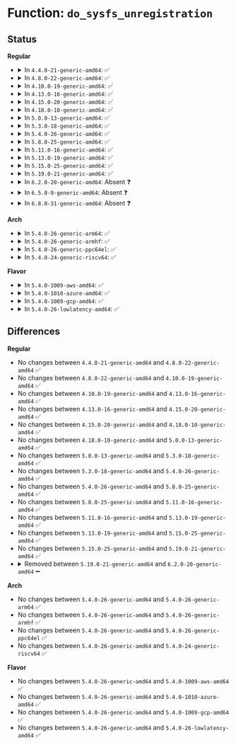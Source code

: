 # Function: <code>do_sysfs_unregistration</code>

## Status
<b>Regular</b>
<ul>
<li>
<details>
<summary>In <code>4.4.0-21-generic-amd64</code>: ✅</summary>

```c
void do_sysfs_unregistration()
```

```json
{
  "name": "do_sysfs_unregistration",
  "collision_type": "Unique Static",
  "inline_type": "No",
  "funcs": [
    {
      "addr": 18446744071582134273,
      "name": "do_sysfs_unregistration",
      "external": false,
      "loc": "fs/ecryptfs/main.c:810",
      "file": "fs/ecryptfs/main.c",
      "inline": "seen, unknown",
      "caller_inline": [],
      "caller_func": [
        "fs/ecryptfs/main.c:ecryptfs_exit",
        "fs/ecryptfs/main.c:ecryptfs_init"
      ]
    }
  ],
  "symbols": [
    {
      "addr": 18446744071582134273,
      "name": "do_sysfs_unregistration",
      "section": ".text",
      "bind": "STB_LOCAL",
      "size": 42
    }
  ]
}
```
</details>
</li>
<li>
<details>
<summary>In <code>4.8.0-22-generic-amd64</code>: ✅</summary>

```c
void do_sysfs_unregistration()
```

```json
{
  "name": "do_sysfs_unregistration",
  "collision_type": "Unique Static",
  "inline_type": "No",
  "funcs": [
    {
      "addr": 18446744071582350650,
      "name": "do_sysfs_unregistration",
      "external": false,
      "loc": "fs/ecryptfs/main.c:810",
      "file": "fs/ecryptfs/main.c",
      "inline": "seen, unknown",
      "caller_inline": [],
      "caller_func": [
        "fs/ecryptfs/main.c:ecryptfs_exit",
        "fs/ecryptfs/main.c:ecryptfs_init"
      ]
    }
  ],
  "symbols": [
    {
      "addr": 18446744071582350650,
      "name": "do_sysfs_unregistration",
      "section": ".text",
      "bind": "STB_LOCAL",
      "size": 42
    }
  ]
}
```
</details>
</li>
<li>
<details>
<summary>In <code>4.10.0-19-generic-amd64</code>: ✅</summary>

```c
void do_sysfs_unregistration()
```

```json
{
  "name": "do_sysfs_unregistration",
  "collision_type": "Unique Static",
  "inline_type": "No",
  "funcs": [
    {
      "addr": 18446744071582442039,
      "name": "do_sysfs_unregistration",
      "external": false,
      "loc": "fs/ecryptfs/main.c:811",
      "file": "fs/ecryptfs/main.c",
      "inline": "seen, unknown",
      "caller_inline": [],
      "caller_func": [
        "fs/ecryptfs/main.c:ecryptfs_exit",
        "fs/ecryptfs/main.c:ecryptfs_init"
      ]
    }
  ],
  "symbols": [
    {
      "addr": 18446744071582442039,
      "name": "do_sysfs_unregistration",
      "section": ".text",
      "bind": "STB_LOCAL",
      "size": 42
    }
  ]
}
```
</details>
</li>
<li>
<details>
<summary>In <code>4.13.0-16-generic-amd64</code>: ✅</summary>

```c
void do_sysfs_unregistration()
```

```json
{
  "name": "do_sysfs_unregistration",
  "collision_type": "Unique Static",
  "inline_type": "No",
  "funcs": [
    {
      "addr": 18446744071582393318,
      "name": "do_sysfs_unregistration",
      "external": false,
      "loc": "fs/ecryptfs/main.c:809",
      "file": "fs/ecryptfs/main.c",
      "inline": "seen, unknown",
      "caller_inline": [],
      "caller_func": [
        "fs/ecryptfs/main.c:ecryptfs_exit",
        "fs/ecryptfs/main.c:ecryptfs_init"
      ]
    }
  ],
  "symbols": [
    {
      "addr": 18446744071582393318,
      "name": "do_sysfs_unregistration",
      "section": ".text",
      "bind": "STB_LOCAL",
      "size": 42
    }
  ]
}
```
</details>
</li>
<li>
<details>
<summary>In <code>4.15.0-20-generic-amd64</code>: ✅</summary>

```c
void do_sysfs_unregistration()
```

```json
{
  "name": "do_sysfs_unregistration",
  "collision_type": "Unique Static",
  "inline_type": "No",
  "funcs": [
    {
      "addr": 18446744071582543974,
      "name": "do_sysfs_unregistration",
      "external": false,
      "loc": "fs/ecryptfs/main.c:808",
      "file": "fs/ecryptfs/main.c",
      "inline": "seen, unknown",
      "caller_inline": [],
      "caller_func": [
        "fs/ecryptfs/main.c:ecryptfs_exit",
        "fs/ecryptfs/main.c:ecryptfs_init"
      ]
    }
  ],
  "symbols": [
    {
      "addr": 18446744071582543974,
      "name": "do_sysfs_unregistration",
      "section": ".text",
      "bind": "STB_LOCAL",
      "size": 42
    }
  ]
}
```
</details>
</li>
<li>
<details>
<summary>In <code>4.18.0-10-generic-amd64</code>: ✅</summary>

```c
void do_sysfs_unregistration()
```

```json
{
  "name": "do_sysfs_unregistration",
  "collision_type": "Unique Static",
  "inline_type": "No",
  "funcs": [
    {
      "addr": 18446744071582735675,
      "name": "do_sysfs_unregistration",
      "external": false,
      "loc": "fs/ecryptfs/main.c:808",
      "file": "fs/ecryptfs/main.c",
      "inline": "seen, unknown",
      "caller_inline": [],
      "caller_func": [
        "fs/ecryptfs/main.c:ecryptfs_exit",
        "fs/ecryptfs/main.c:ecryptfs_init"
      ]
    }
  ],
  "symbols": [
    {
      "addr": 18446744071582735675,
      "name": "do_sysfs_unregistration",
      "section": ".text",
      "bind": "STB_LOCAL",
      "size": 42
    }
  ]
}
```
</details>
</li>
<li>
<details>
<summary>In <code>5.0.0-13-generic-amd64</code>: ✅</summary>

```c
void do_sysfs_unregistration()
```

```json
{
  "name": "do_sysfs_unregistration",
  "collision_type": "Unique Static",
  "inline_type": "No",
  "funcs": [
    {
      "addr": 18446744071582839483,
      "name": "do_sysfs_unregistration",
      "external": false,
      "loc": "fs/ecryptfs/main.c:808",
      "file": "fs/ecryptfs/main.c",
      "inline": "seen, unknown",
      "caller_inline": [],
      "caller_func": [
        "fs/ecryptfs/main.c:ecryptfs_exit",
        "fs/ecryptfs/main.c:ecryptfs_init"
      ]
    }
  ],
  "symbols": [
    {
      "addr": 18446744071582839483,
      "name": "do_sysfs_unregistration",
      "section": ".text",
      "bind": "STB_LOCAL",
      "size": 42
    }
  ]
}
```
</details>
</li>
<li>
<details>
<summary>In <code>5.3.0-18-generic-amd64</code>: ✅</summary>

```c
void do_sysfs_unregistration()
```

```json
{
  "name": "do_sysfs_unregistration",
  "collision_type": "Unique Static",
  "inline_type": "No",
  "funcs": [
    {
      "addr": 18446744071583014523,
      "name": "do_sysfs_unregistration",
      "external": false,
      "loc": "fs/ecryptfs/main.c:794",
      "file": "fs/ecryptfs/main.c",
      "inline": "seen, unknown",
      "caller_inline": [],
      "caller_func": [
        "fs/ecryptfs/main.c:ecryptfs_exit",
        "fs/ecryptfs/main.c:ecryptfs_init"
      ]
    }
  ],
  "symbols": [
    {
      "addr": 18446744071583014523,
      "name": "do_sysfs_unregistration",
      "section": ".text",
      "bind": "STB_LOCAL",
      "size": 42
    }
  ]
}
```
</details>
</li>
<li>
<details>
<summary>In <code>5.4.0-26-generic-amd64</code>: ✅</summary>

```c
void do_sysfs_unregistration()
```

```json
{
  "name": "do_sysfs_unregistration",
  "collision_type": "Unique Static",
  "inline_type": "No",
  "funcs": [
    {
      "addr": 18446744071583120715,
      "name": "do_sysfs_unregistration",
      "external": false,
      "loc": "fs/ecryptfs/main.c:794",
      "file": "fs/ecryptfs/main.c",
      "inline": "seen, unknown",
      "caller_inline": [],
      "caller_func": [
        "fs/ecryptfs/main.c:ecryptfs_exit",
        "fs/ecryptfs/main.c:ecryptfs_init"
      ]
    }
  ],
  "symbols": [
    {
      "addr": 18446744071583120715,
      "name": "do_sysfs_unregistration",
      "section": ".text",
      "bind": "STB_LOCAL",
      "size": 42
    }
  ]
}
```
</details>
</li>
<li>
<details>
<summary>In <code>5.8.0-25-generic-amd64</code>: ✅</summary>

```c
void do_sysfs_unregistration()
```

```json
{
  "name": "do_sysfs_unregistration",
  "collision_type": "Unique Static",
  "inline_type": "No",
  "funcs": [
    {
      "addr": 18446744071583440631,
      "name": "do_sysfs_unregistration",
      "external": false,
      "loc": "fs/ecryptfs/main.c:794",
      "file": "fs/ecryptfs/main.c",
      "inline": "seen, unknown",
      "caller_inline": [],
      "caller_func": [
        "fs/ecryptfs/main.c:ecryptfs_exit",
        "fs/ecryptfs/main.c:ecryptfs_init"
      ]
    }
  ],
  "symbols": [
    {
      "addr": 18446744071583440631,
      "name": "do_sysfs_unregistration",
      "section": ".text",
      "bind": "STB_LOCAL",
      "size": 42
    }
  ]
}
```
</details>
</li>
<li>
<details>
<summary>In <code>5.11.0-16-generic-amd64</code>: ✅</summary>

```c
void do_sysfs_unregistration()
```

```json
{
  "name": "do_sysfs_unregistration",
  "collision_type": "Unique Static",
  "inline_type": "No",
  "funcs": [
    {
      "addr": 18446744071591354709,
      "name": "do_sysfs_unregistration",
      "external": false,
      "loc": "fs/ecryptfs/main.c:794",
      "file": "fs/ecryptfs/main.c",
      "inline": "seen, unknown",
      "caller_inline": [],
      "caller_func": [
        "fs/ecryptfs/main.c:ecryptfs_exit",
        "fs/ecryptfs/main.c:ecryptfs_init"
      ]
    }
  ],
  "symbols": [
    {
      "addr": 18446744071591354709,
      "name": "do_sysfs_unregistration",
      "section": ".text",
      "bind": "STB_LOCAL",
      "size": 42
    }
  ]
}
```
</details>
</li>
<li>
<details>
<summary>In <code>5.13.0-19-generic-amd64</code>: ✅</summary>

```c
void do_sysfs_unregistration()
```

```json
{
  "name": "do_sysfs_unregistration",
  "collision_type": "Unique Static",
  "inline_type": "No",
  "funcs": [
    {
      "addr": 18446744071591297616,
      "name": "do_sysfs_unregistration",
      "external": false,
      "loc": "fs/ecryptfs/main.c:806",
      "file": "fs/ecryptfs/main.c",
      "inline": "seen, unknown",
      "caller_inline": [],
      "caller_func": [
        "fs/ecryptfs/main.c:ecryptfs_exit",
        "fs/ecryptfs/main.c:ecryptfs_init"
      ]
    }
  ],
  "symbols": [
    {
      "addr": 18446744071591297616,
      "name": "do_sysfs_unregistration",
      "section": ".text",
      "bind": "STB_LOCAL",
      "size": 42
    }
  ]
}
```
</details>
</li>
<li>
<details>
<summary>In <code>5.15.0-25-generic-amd64</code>: ✅</summary>

```c
void do_sysfs_unregistration()
```

```json
{
  "name": "do_sysfs_unregistration",
  "collision_type": "Unique Static",
  "inline_type": "No",
  "funcs": [
    {
      "addr": 18446744071592282513,
      "name": "do_sysfs_unregistration",
      "external": false,
      "loc": "fs/ecryptfs/main.c:806",
      "file": "fs/ecryptfs/main.c",
      "inline": "seen, unknown",
      "caller_inline": [],
      "caller_func": [
        "fs/ecryptfs/main.c:ecryptfs_exit",
        "fs/ecryptfs/main.c:ecryptfs_init"
      ]
    }
  ],
  "symbols": [
    {
      "addr": 18446744071592282513,
      "name": "do_sysfs_unregistration",
      "section": ".text",
      "bind": "STB_LOCAL",
      "size": 42
    }
  ]
}
```
</details>
</li>
<li>
<details>
<summary>In <code>5.19.0-21-generic-amd64</code>: ✅</summary>

```c
void do_sysfs_unregistration()
```

```json
{
  "name": "do_sysfs_unregistration",
  "collision_type": "Unique Static",
  "inline_type": "No",
  "funcs": [
    {
      "addr": 18446744071594064898,
      "name": "do_sysfs_unregistration",
      "external": false,
      "loc": "fs/ecryptfs/main.c:806",
      "file": "fs/ecryptfs/main.c",
      "inline": "seen, unknown",
      "caller_inline": [],
      "caller_func": [
        "fs/ecryptfs/main.c:ecryptfs_exit",
        "fs/ecryptfs/main.c:ecryptfs_init"
      ]
    }
  ],
  "symbols": [
    {
      "addr": 18446744071594064898,
      "name": "do_sysfs_unregistration",
      "section": ".text",
      "bind": "STB_LOCAL",
      "size": 50
    }
  ]
}
```
</details>
</li>
<li>
<details>
<summary>In <code>6.2.0-20-generic-amd64</code>: Absent ❓</summary>

```json
{
  "name": "do_sysfs_unregistration",
  "collision_type": "Unique Static",
  "inline_type": "Full",
  "funcs": [
    {
      "addr": 18446744071631993571,
      "name": "do_sysfs_unregistration",
      "external": false,
      "loc": "fs/ecryptfs/main.c:806",
      "file": "fs/ecryptfs/main.c",
      "inline": "not declared, inlined",
      "caller_inline": [
        "fs/ecryptfs/main.c:ecryptfs_exit",
        "fs/ecryptfs/main.c:ecryptfs_init"
      ],
      "caller_func": []
    }
  ],
  "symbols": []
}
```
</details>
</li>
<li>
<details>
<summary>In <code>6.5.0-9-generic-amd64</code>: Absent ❓</summary>

```json
{
  "name": "do_sysfs_unregistration",
  "collision_type": "Unique Static",
  "inline_type": "Full",
  "funcs": [
    {
      "addr": 18446744071623878243,
      "name": "do_sysfs_unregistration",
      "external": false,
      "loc": "fs/ecryptfs/main.c:806",
      "file": "fs/ecryptfs/main.c",
      "inline": "not declared, inlined",
      "caller_inline": [
        "fs/ecryptfs/main.c:ecryptfs_exit",
        "fs/ecryptfs/main.c:ecryptfs_init"
      ],
      "caller_func": []
    }
  ],
  "symbols": []
}
```
</details>
</li>
<li>
<details>
<summary>In <code>6.8.0-31-generic-amd64</code>: Absent ❓</summary>

```json
{
  "name": "do_sysfs_unregistration",
  "collision_type": "Unique Static",
  "inline_type": "Full",
  "funcs": [
    {
      "addr": 18446744071626351475,
      "name": "do_sysfs_unregistration",
      "external": false,
      "loc": "fs/ecryptfs/main.c:806",
      "file": "fs/ecryptfs/main.c",
      "inline": "not declared, inlined",
      "caller_inline": [
        "fs/ecryptfs/main.c:ecryptfs_exit",
        "fs/ecryptfs/main.c:ecryptfs_init"
      ],
      "caller_func": []
    }
  ],
  "symbols": []
}
```
</details>
</li>
</ul>
<b>Arch</b>
<ul>
<li>
<details>
<summary>In <code>5.4.0-26-generic-arm64</code>: ✅</summary>

```c
void do_sysfs_unregistration()
```

```json
{
  "name": "do_sysfs_unregistration",
  "collision_type": "Unique Static",
  "inline_type": "No",
  "funcs": [
    {
      "addr": 18446603336494830228,
      "name": "do_sysfs_unregistration",
      "external": false,
      "loc": "fs/ecryptfs/main.c:794",
      "file": "fs/ecryptfs/main.c",
      "inline": "seen, unknown",
      "caller_inline": [],
      "caller_func": [
        "fs/ecryptfs/main.c:ecryptfs_exit",
        "fs/ecryptfs/main.c:ecryptfs_init"
      ]
    }
  ],
  "symbols": [
    {
      "addr": 18446603336494830228,
      "name": "do_sysfs_unregistration",
      "section": ".text",
      "bind": "STB_LOCAL",
      "size": 64
    }
  ]
}
```
</details>
</li>
<li>
<details>
<summary>In <code>5.4.0-26-generic-armhf</code>: ✅</summary>

```c
void do_sysfs_unregistration()
```

```json
{
  "name": "do_sysfs_unregistration",
  "collision_type": "Unique Static",
  "inline_type": "No",
  "funcs": [
    {
      "addr": 3228248928,
      "name": "do_sysfs_unregistration",
      "external": false,
      "loc": "fs/ecryptfs/main.c:794",
      "file": "fs/ecryptfs/main.c",
      "inline": "seen, unknown",
      "caller_inline": [],
      "caller_func": [
        "fs/ecryptfs/main.c:ecryptfs_exit",
        "fs/ecryptfs/main.c:ecryptfs_init"
      ]
    }
  ],
  "symbols": [
    {
      "addr": 3228248928,
      "name": "do_sysfs_unregistration",
      "section": ".text",
      "bind": "STB_LOCAL",
      "size": 56
    }
  ]
}
```
</details>
</li>
<li>
<details>
<summary>In <code>5.4.0-26-generic-ppc64el</code>: ✅</summary>

```c
void do_sysfs_unregistration()
```

```json
{
  "name": "do_sysfs_unregistration",
  "collision_type": "Unique Static",
  "inline_type": "No",
  "funcs": [
    {
      "addr": 13835058055288675412,
      "name": "do_sysfs_unregistration",
      "external": false,
      "loc": "fs/ecryptfs/main.c:794",
      "file": "fs/ecryptfs/main.c",
      "inline": "seen, unknown",
      "caller_inline": [],
      "caller_func": [
        "fs/ecryptfs/main.c:ecryptfs_exit",
        "fs/ecryptfs/main.c:ecryptfs_init"
      ]
    }
  ],
  "symbols": [
    {
      "addr": 13835058055288675412,
      "name": "do_sysfs_unregistration",
      "section": ".text",
      "bind": "STB_LOCAL",
      "size": 92
    }
  ]
}
```
</details>
</li>
<li>
<details>
<summary>In <code>5.4.0-24-generic-riscv64</code>: ✅</summary>

```c
void do_sysfs_unregistration()
```

```json
{
  "name": "do_sysfs_unregistration",
  "collision_type": "Unique Static",
  "inline_type": "No",
  "funcs": [
    {
      "addr": 18446743936274154168,
      "name": "do_sysfs_unregistration",
      "external": false,
      "loc": "fs/ecryptfs/main.c:794",
      "file": "fs/ecryptfs/main.c",
      "inline": "seen, unknown",
      "caller_inline": [],
      "caller_func": [
        "fs/ecryptfs/main.c:ecryptfs_exit",
        "fs/ecryptfs/main.c:ecryptfs_init"
      ]
    }
  ],
  "symbols": [
    {
      "addr": 18446743936274154168,
      "name": "do_sysfs_unregistration",
      "section": ".text",
      "bind": "STB_LOCAL",
      "size": 66
    }
  ]
}
```
</details>
</li>
</ul>
<b>Flavor</b>
<ul>
<li>
<details>
<summary>In <code>5.4.0-1009-aws-amd64</code>: ✅</summary>

```c
void do_sysfs_unregistration()
```

```json
{
  "name": "do_sysfs_unregistration",
  "collision_type": "Unique Static",
  "inline_type": "No",
  "funcs": [
    {
      "addr": 18446744071583089451,
      "name": "do_sysfs_unregistration",
      "external": false,
      "loc": "fs/ecryptfs/main.c:794",
      "file": "fs/ecryptfs/main.c",
      "inline": "seen, unknown",
      "caller_inline": [],
      "caller_func": [
        "fs/ecryptfs/main.c:ecryptfs_exit",
        "fs/ecryptfs/main.c:ecryptfs_init"
      ]
    }
  ],
  "symbols": [
    {
      "addr": 18446744071583089451,
      "name": "do_sysfs_unregistration",
      "section": ".text",
      "bind": "STB_LOCAL",
      "size": 42
    }
  ]
}
```
</details>
</li>
<li>
<details>
<summary>In <code>5.4.0-1010-azure-amd64</code>: ✅</summary>

```c
void do_sysfs_unregistration()
```

```json
{
  "name": "do_sysfs_unregistration",
  "collision_type": "Unique Static",
  "inline_type": "No",
  "funcs": [
    {
      "addr": 18446744071583026603,
      "name": "do_sysfs_unregistration",
      "external": false,
      "loc": "fs/ecryptfs/main.c:794",
      "file": "fs/ecryptfs/main.c",
      "inline": "seen, unknown",
      "caller_inline": [],
      "caller_func": [
        "fs/ecryptfs/main.c:ecryptfs_exit",
        "fs/ecryptfs/main.c:ecryptfs_init"
      ]
    }
  ],
  "symbols": [
    {
      "addr": 18446744071583026603,
      "name": "do_sysfs_unregistration",
      "section": ".text",
      "bind": "STB_LOCAL",
      "size": 42
    }
  ]
}
```
</details>
</li>
<li>
<details>
<summary>In <code>5.4.0-1009-gcp-amd64</code>: ✅</summary>

```c
void do_sysfs_unregistration()
```

```json
{
  "name": "do_sysfs_unregistration",
  "collision_type": "Unique Static",
  "inline_type": "No",
  "funcs": [
    {
      "addr": 18446744071583078059,
      "name": "do_sysfs_unregistration",
      "external": false,
      "loc": "fs/ecryptfs/main.c:794",
      "file": "fs/ecryptfs/main.c",
      "inline": "seen, unknown",
      "caller_inline": [],
      "caller_func": [
        "fs/ecryptfs/main.c:ecryptfs_exit",
        "fs/ecryptfs/main.c:ecryptfs_init"
      ]
    }
  ],
  "symbols": [
    {
      "addr": 18446744071583078059,
      "name": "do_sysfs_unregistration",
      "section": ".text",
      "bind": "STB_LOCAL",
      "size": 42
    }
  ]
}
```
</details>
</li>
<li>
<details>
<summary>In <code>5.4.0-26-lowlatency-amd64</code>: ✅</summary>

```c
void do_sysfs_unregistration()
```

```json
{
  "name": "do_sysfs_unregistration",
  "collision_type": "Unique Static",
  "inline_type": "No",
  "funcs": [
    {
      "addr": 18446744071583167339,
      "name": "do_sysfs_unregistration",
      "external": false,
      "loc": "fs/ecryptfs/main.c:794",
      "file": "fs/ecryptfs/main.c",
      "inline": "seen, unknown",
      "caller_inline": [],
      "caller_func": [
        "fs/ecryptfs/main.c:ecryptfs_exit",
        "fs/ecryptfs/main.c:ecryptfs_init"
      ]
    }
  ],
  "symbols": [
    {
      "addr": 18446744071583167339,
      "name": "do_sysfs_unregistration",
      "section": ".text",
      "bind": "STB_LOCAL",
      "size": 42
    }
  ]
}
```
</details>
</li>
</ul>

## Differences
<b>Regular</b>
<ul>
<li>
No changes between <code>4.4.0-21-generic-amd64</code> and <code>4.8.0-22-generic-amd64</code> ✅
</li>
<li>
No changes between <code>4.8.0-22-generic-amd64</code> and <code>4.10.0-19-generic-amd64</code> ✅
</li>
<li>
No changes between <code>4.10.0-19-generic-amd64</code> and <code>4.13.0-16-generic-amd64</code> ✅
</li>
<li>
No changes between <code>4.13.0-16-generic-amd64</code> and <code>4.15.0-20-generic-amd64</code> ✅
</li>
<li>
No changes between <code>4.15.0-20-generic-amd64</code> and <code>4.18.0-10-generic-amd64</code> ✅
</li>
<li>
No changes between <code>4.18.0-10-generic-amd64</code> and <code>5.0.0-13-generic-amd64</code> ✅
</li>
<li>
No changes between <code>5.0.0-13-generic-amd64</code> and <code>5.3.0-18-generic-amd64</code> ✅
</li>
<li>
No changes between <code>5.3.0-18-generic-amd64</code> and <code>5.4.0-26-generic-amd64</code> ✅
</li>
<li>
No changes between <code>5.4.0-26-generic-amd64</code> and <code>5.8.0-25-generic-amd64</code> ✅
</li>
<li>
No changes between <code>5.8.0-25-generic-amd64</code> and <code>5.11.0-16-generic-amd64</code> ✅
</li>
<li>
No changes between <code>5.11.0-16-generic-amd64</code> and <code>5.13.0-19-generic-amd64</code> ✅
</li>
<li>
No changes between <code>5.13.0-19-generic-amd64</code> and <code>5.15.0-25-generic-amd64</code> ✅
</li>
<li>
No changes between <code>5.15.0-25-generic-amd64</code> and <code>5.19.0-21-generic-amd64</code> ✅
</li>
<li>
<details>
<summary>Removed between <code>5.19.0-21-generic-amd64</code> and <code>6.2.0-20-generic-amd64</code> ➖</summary>

```c
void do_sysfs_unregistration()
```
</details>
</li>
</ul>
<b>Arch</b>
<ul>
<li>
No changes between <code>5.4.0-26-generic-amd64</code> and <code>5.4.0-26-generic-arm64</code> ✅
</li>
<li>
No changes between <code>5.4.0-26-generic-amd64</code> and <code>5.4.0-26-generic-armhf</code> ✅
</li>
<li>
No changes between <code>5.4.0-26-generic-amd64</code> and <code>5.4.0-26-generic-ppc64el</code> ✅
</li>
<li>
No changes between <code>5.4.0-26-generic-amd64</code> and <code>5.4.0-24-generic-riscv64</code> ✅
</li>
</ul>
<b>Flavor</b>
<ul>
<li>
No changes between <code>5.4.0-26-generic-amd64</code> and <code>5.4.0-1009-aws-amd64</code> ✅
</li>
<li>
No changes between <code>5.4.0-26-generic-amd64</code> and <code>5.4.0-1010-azure-amd64</code> ✅
</li>
<li>
No changes between <code>5.4.0-26-generic-amd64</code> and <code>5.4.0-1009-gcp-amd64</code> ✅
</li>
<li>
No changes between <code>5.4.0-26-generic-amd64</code> and <code>5.4.0-26-lowlatency-amd64</code> ✅
</li>
</ul>

